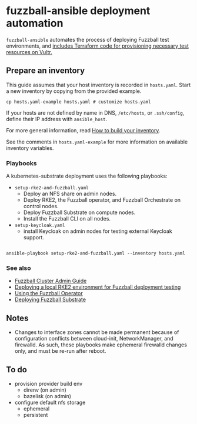 # fuzzball-ansible deployment automation

`fuzzball-ansible` automates the process of deploying Fuzzball test
environments, and [includes Terraform code for provisioning necessary
test resources on Vultr.][vultr]

[vultr]: vultr/README.md


## Prepare an inventory

This guide assumes that your host inventory is recorded in
`hosts.yaml`. Start a new inventory by copying from the provided
example.

    cp hosts.yaml-example hosts.yaml # customize hosts.yaml
    
If your hosts are not defined by name in DNS, `/etc/hosts`, or
`.ssh/config`, define their IP address with `ansible_host`.

For more general information, read [How to build your
inventory][ansible_inventory].

[ansible_inventory]: https://docs.ansible.com/ansible/latest/inventory_guide/intro_inventory.html

See the comments in `hosts.yaml-example` for more information on
available inventory variables.

### Playbooks

A kubernetes-substrate deployment uses the following playbooks:

* `setup-rke2-and-fuzzball.yaml`
  * Deploy an NFS share on admin nodes.
  * Deploy RKE2, the Fuzzball operator, and Fuzzball Orchestrate on
    control nodes.
  * Deploy Fuzzball Substrate on compute nodes.
  * Install the Fuzzball CLI on all nodes.
* `setup-keycloak.yaml`
  * install Keycloak on admin nodes for testing external Keycloak
    support.

```shell

ansible-playbook setup-rke2-and-fuzzball.yaml --inventory hosts.yaml
```

### See also

* [Fuzzball Cluster Admin Guide][cluster-admin-guide]
* [Deploying a local RKE2 environment for Fuzzball deployment testing][deploy-rke2]
* [Using the Fuzzball Operator][using-fuzzball-operator]
* [Deploying Fuzzball Substrate][deploy-fuzzball-substrate]

[cluster-admin-guide]: https://beta.fuzzball.io/docs/cluster-admin-guide/
[deploy-rke2]: https://ciqinc.atlassian.net/wiki/spaces/ENG/pages/684720192/Deploying+a+local+RKE2+environment+for+Fuzzball+deployment+testing
[using-fuzzball-operator]: https://ciqinc.atlassian.net/wiki/spaces/ENG/pages/786235424/Using+the+Fuzzball+Operator
[deploy-fuzzball-substrate]: https://ciqinc.atlassian.net/wiki/spaces/ENG/pages/803733505/Deploying+Fuzzball+Substrate

## Notes

- Changes to interface zones cannot be made permanent because of
  configuration conflicts between cloud-init, NetworkManager, and
  firewalld. As such, these playbooks make ephemeral firewalld changes
  only, and must be re-run after reboot.

## To do

- provision provider build env
  - direnv (on admin)
  - bazelisk (on admin)
- configure default nfs storage
  - ephemeral
  - persistent
